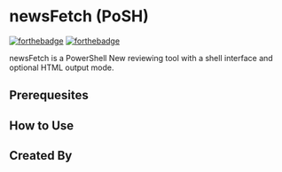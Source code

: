 # newsFetch (PoSH)

[![forthebadge](https://forthebadge.com/images/badges/ctrl-c-ctrl-v.svg)](https://forthebadge.com)
[![forthebadge](https://forthebadge.com/images/badges/contains-technical-debt.svg)](https://forthebadge.com)

newsFetch is a PowerShell New reviewing tool with a shell interface and optional HTML output mode.

## Prerequesites

## How to Use

## Created By
